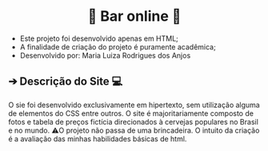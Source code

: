 <h1 align="center"> 🍺 Bar online 🍺 </h1>
<ul>
<li>Este projeto foi desenvolvido apenas em HTML;</li>
<li>A finalidade de criação do projeto é puramente acadêmica;</li> 
<li>Desenvolvido por: Maria Luiza Rodrigues dos Anjos</li>
</ul>

<h2> ➔ Descrição do Site 💻 </h2>
<p> O sie foi desenvolvido exclusivamente em hipertexto, sem utilização alguma de elementos do CSS entre outros. O site é majoritariamente composto de fotos e tabela de
preços fictícia direcionados à cervejas populares no Brasil e no mundo. 
⚠️O projeto não passa de uma brincadeira. O intuito da criação é a avaliação das minhas habilidades básicas de html.
</p>
